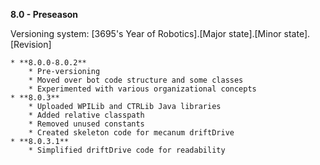 **8.0 - Preseason**

Versioning system: [3695's Year of Robotics].[Major state].[Minor state].[Revision]

	* **8.0.0-8.0.2**
		* Pre-versioning
		* Moved over bot code structure and some classes
		* Experimented with various organizational concepts
	* **8.0.3**
		* Uploaded WPILib and CTRLib Java libraries
		* Added relative classpath
		* Removed unused constants
		* Created skeleton code for mecanum driftDrive
	* **8.0.3.1**
		* Simplified driftDrive code for readability